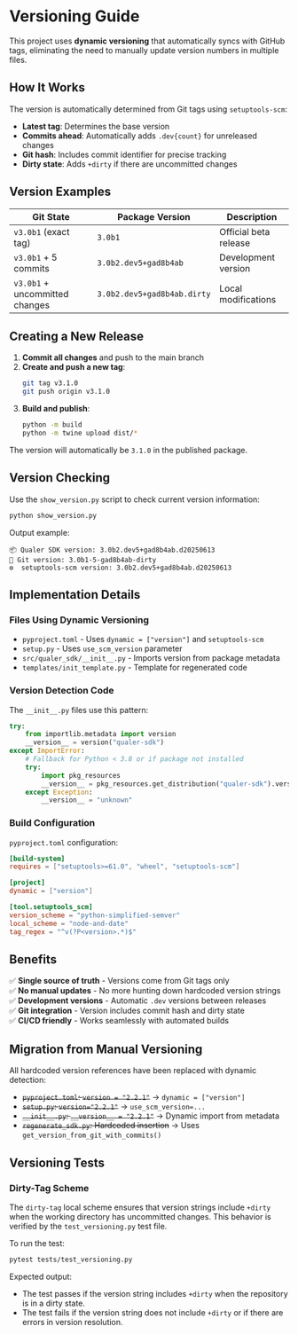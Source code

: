 # Versioning Guide

This project uses **dynamic versioning** that automatically syncs with GitHub tags, eliminating the need to manually update version numbers in multiple files.

## How It Works

The version is automatically determined from Git tags using `setuptools-scm`:

- **Latest tag**: Determines the base version
- **Commits ahead**: Automatically adds `.dev{count}` for unreleased changes  
- **Git hash**: Includes commit identifier for precise tracking
- **Dirty state**: Adds `+dirty` if there are uncommitted changes

## Version Examples

| Git State | Package Version | Description |
|-----------|----------------|-------------|
| `v3.0b1` (exact tag) | `3.0b1` | Official beta release |
| `v3.0b1` + 5 commits | `3.0b2.dev5+gad8b4ab` | Development version |
| `v3.0b1` + uncommitted changes | `3.0b2.dev5+gad8b4ab.dirty` | Local modifications |

## Creating a New Release

1. **Commit all changes** and push to the main branch
2. **Create and push a new tag**:
   ```bash
   git tag v3.1.0
   git push origin v3.1.0
   ```
3. **Build and publish**:
   ```bash
   python -m build
   python -m twine upload dist/*
   ```

The version will automatically be `3.1.0` in the published package.

## Version Checking

Use the `show_version.py` script to check current version information:

```bash
python show_version.py
```

Output example:
```
📦 Qualer SDK version: 3.0b2.dev5+gad8b4ab.d20250613
🔖 Git version: 3.0b1-5-gad8b4ab-dirty  
⚙️  setuptools-scm version: 3.0b2.dev5+gad8b4ab.d20250613
```

## Implementation Details

### Files Using Dynamic Versioning

- `pyproject.toml` - Uses `dynamic = ["version"]` and `setuptools-scm`
- `setup.py` - Uses `use_scm_version` parameter
- `src/qualer_sdk/__init__.py` - Imports version from package metadata
- `templates/init_template.py` - Template for regenerated code

### Version Detection Code

The `__init__.py` files use this pattern:

```python
try:
    from importlib.metadata import version
    __version__ = version("qualer-sdk")
except ImportError:
    # Fallback for Python < 3.8 or if package not installed
    try:
        import pkg_resources
        __version__ = pkg_resources.get_distribution("qualer-sdk").version
    except Exception:
        __version__ = "unknown"
```

### Build Configuration

`pyproject.toml` configuration:
```toml
[build-system]
requires = ["setuptools>=61.0", "wheel", "setuptools-scm"]

[project]
dynamic = ["version"]

[tool.setuptools_scm]
version_scheme = "python-simplified-semver"
local_scheme = "node-and-date"
tag_regex = "^v(?P<version>.*)$"
```

## Benefits

✅ **Single source of truth** - Versions come from Git tags only  
✅ **No manual updates** - No more hunting down hardcoded version strings  
✅ **Development versions** - Automatic `.dev` versions between releases  
✅ **Git integration** - Version includes commit hash and dirty state  
✅ **CI/CD friendly** - Works seamlessly with automated builds

## Migration from Manual Versioning

All hardcoded version references have been replaced with dynamic detection:

- ~~`pyproject.toml`: `version = "2.2.1"`~~ → `dynamic = ["version"]`
- ~~`setup.py`: `version="2.2.1"`~~ → `use_scm_version=...`  
- ~~`__init__.py`: `__version__ = "2.2.1"`~~ → Dynamic import from metadata
- ~~`regenerate_sdk.py`: Hardcoded insertion~~ → Uses `get_version_from_git_with_commits()`

## Versioning Tests

### Dirty-Tag Scheme

The `dirty-tag` local scheme ensures that version strings include `+dirty` when the working directory has uncommitted changes. This behavior is verified by the `test_versioning.py` test file.

To run the test:

```bash
pytest tests/test_versioning.py
```

Expected output:

- The test passes if the version string includes `+dirty` when the repository is in a dirty state.
- The test fails if the version string does not include `+dirty` or if there are errors in version resolution.
